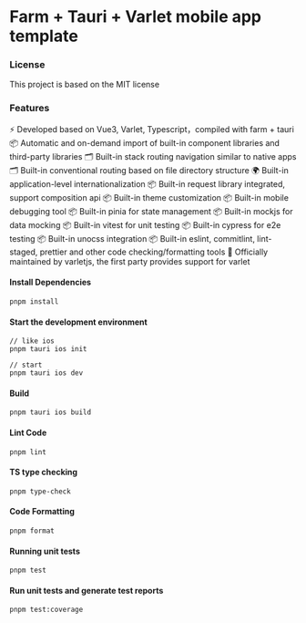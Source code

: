 # Farm + Tauri + Varlet mobile app template

### License
This project is based on the MIT license

### Features
⚡️   Developed based on Vue3, Varlet, Typescript，compiled with farm + tauri
📦   Automatic and on-demand import of built-in component libraries and third-party libraries
🗂   Built-in stack routing navigation similar to native apps
🗂   Built-in conventional routing based on file directory structure
🌍   Built-in application-level internationalization
📦   Built-in request library integrated, support composition api
📦   Built-in theme customization
📦   Built-in mobile debugging tool
📦   Built-in pinia for state management
📦   Built-in mockjs for data mocking
📦   Built-in vitest for unit testing
📦   Built-in cypress for e2e testing
📦   Built-in unocss integration
📦   Built-in eslint, commitlint, lint-staged, prettier and other code checking/formatting tools
💪   Officially maintained by varletjs, the first party provides support for varlet

#### Install Dependencies

```shell
pnpm install
```

#### Start the development environment

```shell
// like ios
pnpm tauri ios init

// start
pnpm tauri ios dev
```

#### Build

```shell
pnpm tauri ios build
```

#### Lint Code

```shell
pnpm lint
```

#### TS type checking

```shell
pnpm type-check
```

#### Code Formatting

```shell
pnpm format
```

#### Running unit tests

```shell
pnpm test
```

#### Run unit tests and generate test reports

```shell
pnpm test:coverage
```

